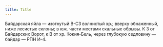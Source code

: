 ```yaml
---
title: Title
---
```


Байдарская яйла — изогнутый В-СЗ волнистый хр.; вверху обнаженный, ниже лесистые
склоны; в юж. части местами скальные обрывы. К З от Байдарских Ворот, к В от хр.
Кокия-Бель, через глубокую седловину — байдар — РПН И–4.
